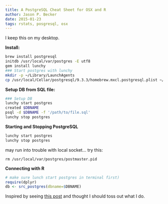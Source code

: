 ```yaml
---
title: A PostgreSQL Cheat Sheet for OSX and R
author: Jason P. Becker
date: 2015-01-23
tags: rstats, posgresql, osx 
---
```


I keep this on my desktop.


**Install:**

```bash
brew install postgresql
initdb /usr/local/var/postgres -E utf8
gem install lunchy
### Start postgres with lunchy
mkdir -p ~/Library/LaunchAgents
cp /usr/local/Cellar/postgresql/9.3.3/homebrew.mxcl.postgresql.plist ~/Library/LaunchAgents/
```

**Setup DB from SQL file:**

```bash
### Setup DB
lunchy start postgres
created $DBNAME
psql -d $DBNAME -f '/path/to/file.sql'
lunchy stop postgres
```
**Starting and Stopping PostgreSQL**

```bash
lunchy start postgres
lunchy stop postgres
```
may run into trouble with local socket… try this: 

```
rm /usr/local/var/postgres/postmaster.pid
```

**Connecting with R**

```r
# make sure lunch start postgres in terminal first)
require(dplyr)
db <- src_postgres(dbname=$DBNAME)
```

Inspired by seeing [this post](http://altons.github.io/r/2015/01/22/an-easy-way-of-installing-rpostgresql-on-mac/) and thought I should toss out what I do.
